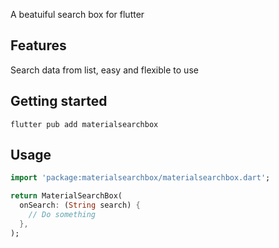 A beatuiful search box for flutter

## Features

Search data from list, easy and flexible to use

## Getting started

`flutter pub add materialsearchbox`

## Usage
```dart
import 'package:materialsearchbox/materialsearchbox.dart';

return MaterialSearchBox(
  onSearch: (String search) {
    // Do something
  },
);
```